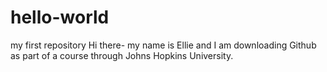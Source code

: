 # hello-world
my first repository
Hi there- my name is Ellie and I am downloading Github as part of a course through Johns Hopkins University. 
